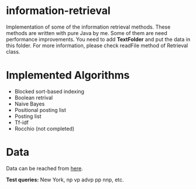# information-retrieval
Implementation of some of the information retrieval methods. These methods are written with pure Java by me. Some of them are need performance improvements. You need to add **TextFolder** and put the data in this folder. For more information, please check readFile method of Retrieval class.

# Implemented Algorithms
* Blocked sort-based indexing
* Boolean retrival
* Naive Bayes
* Positional posting list
* Posting list
* Tf-idf
* Rocchio (not completed)

# Data
Data can be reached from [here](https://drive.google.com/file/d/0B7Lefpp4HeVwSjRpOWVPMDlSU3M/view?usp=sharing).

**Test queries:** New York, np vp advp pp nnp, etc.
